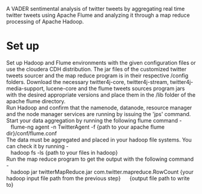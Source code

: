 A VADER sentimental analysis of twitter tweets by aggregating real time twitter tweets using Apache Flume and analyzing it through a map reduce processing of Apache Hadoop.

# Set up
Set up Hadoop and Flume environments with the given configuration files or use the cloudera CDH distribution. The jar files of the customized twitter tweets sourcer and the map reduce program is in their respective /config folders. Download the necessary twitter4j-core, twitter4j-stream, twitter4j-media-support, lucene-core and the flume tweets sources program jars with the desired appropriate versions and place them in the /lib folder of the apache flume directory.<br />
Run Hadoop and confirm that the namenode, datanode, resource manager and the node manager services are running by issuing the 'jps' command.<br /> 
Start your data aggregation by running the following flume command - <br/>
&nbsp;&nbsp; flume-ng agent -n TwitterAgent -f {path to your apache flume dir}/conf/flume.conf<br/>
The data must be aggregated and placed in your hadoop file systems. You can check it by running -<br />
&nbsp;&nbsp; hadoop fs -ls {path to your files in hadoop} <br />
Run the map reduce program to get the output with the following command -<br />
&nbsp;&nbsp; hadoop jar twitterMapReduce.jar com.twitter.mapreduce.RowCount {your hadoop input file path from the previous step}&nbsp;&nbsp; &nbsp;&nbsp;  {output file path to write to}
